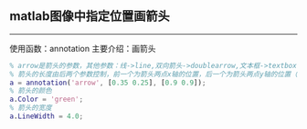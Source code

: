 ## matlab图像中指定位置画箭头
---
使用函数：annotation
主要介绍：画箭头
```matlab
% arrow是箭头的参数，其他参数：线->line,双向箭头->doublearrow,文本框->textbox,等等
% 箭头的长度由后两个参数控制，前一个为箭头两点x轴的位置，后一个为箭头两点y轴的位置（默认进行归一化）
a = annotation('arrow', [0.35 0.25], [0.9 0.9]);
% 箭头的颜色
a.Color = 'green';
% 箭头的宽度
a.LineWidth = 4.0;
```
